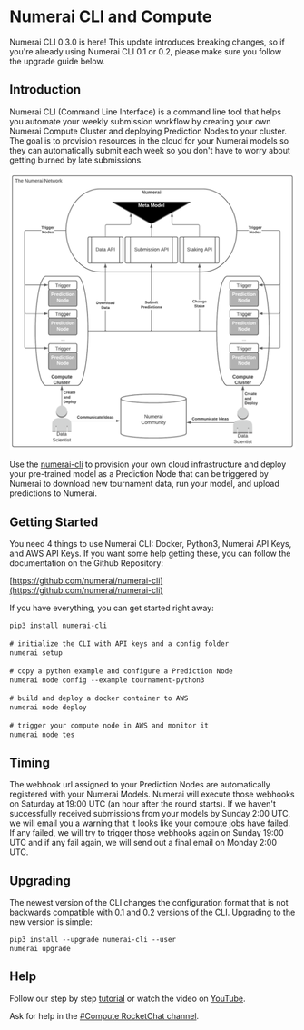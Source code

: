 # Numerai CLI and Compute

Numerai CLI 0.3.0 is here! This update introduces breaking changes, so if you're already using Numerai CLI 0.1 or 0.2, please make sure you follow the upgrade guide below.

## Introduction

Numerai CLI \(Command Line Interface\) is a command line tool that helps you automate your weekly submission workflow by creating your own Numerai Compute Cluster and deploying Prediction Nodes to your cluster. The goal is to provision resources in the cloud for your Numerai models so they can automatically submit each week so you don't have to worry about getting burned by late submissions.

![Prediction Nodes in the Numerai Network ](../.gitbook/assets/architecture_prediction_network.png)

Use the [numerai-cli](https://github.com/numerai/numerai-cli) to provision your own cloud infrastructure and deploy your pre-trained model as a Prediction Node that can be triggered by Numerai to download new tournament data, run your model, and upload predictions to Numerai.

## Getting Started

You need 4 things to use Numerai CLI: Docker, Python3, Numerai API Keys, and AWS API Keys. If you want some help getting these, you can follow the documentation on the Github Repository:

[https://github.com/numerai/numerai-cli](https://github.com/numerai/numerai-cli)

If you have everything, you can get started right away:

```text
pip3 install numerai-cli

# initialize the CLI with API keys and a config folder
numerai setup

# copy a python example and configure a Prediction Node 
numerai node config --example tournament-python3

# build and deploy a docker container to AWS
numerai node deploy

# trigger your compute node in AWS and monitor it
numerai node tes
```

## Timing <a id="getting-started"></a>

The webhook url assigned to your Prediction Nodes are automatically registered with your Numerai Models. Numerai will execute those webhooks on Saturday at 19:00 UTC \(an hour after the round starts\). If we haven't successfully received submissions from your models by Sunday 2:00 UTC, we will email you a warning that it looks like your compute jobs have failed. If any failed, we will try to trigger those webhooks again on Sunday 19:00 UTC and if any fail again, we will send out a final email on Monday 2:00 UTC.

## Upgrading

The newest version of the CLI changes the configuration format that is not backwards compatible with 0.1 and 0.2 versions of the CLI. Upgrading to the new version is simple:

```text
pip3 install --upgrade numerai-cli --user
numerai upgrade
```

## Help <a id="getting-started"></a>

Follow our step by step [tutorial](https://docs.numer.ai/help/compute-tutorial) or watch the video on [YouTube](https://www.youtube.com/watch?v=YFgXMpQszpM).

Ask for help in the [\#Compute RocketChat channel](https://community.numer.ai/channel/compute).



